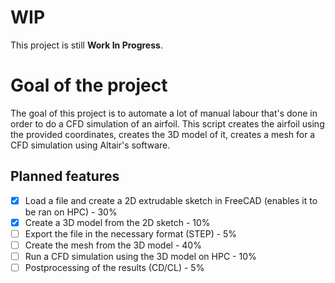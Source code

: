 # WIP

This project is still **Work In Progress**.

# Goal of the project

The goal of this project is to automate a lot of manual labour that's done in order to do a CFD simulation of an airfoil. This script creates the airfoil using the provided coordinates, creates the 3D model of it, creates a mesh for a CFD simulation using Altair's software.

## Planned features

- [x] Load a file and create a 2D extrudable sketch in FreeCAD (enables it to be ran on HPC) - 30%
- [x] Create a 3D model from the 2D sketch - 10%
- [ ] Export the file in the necessary format (STEP) - 5%
- [ ] Create the mesh from the 3D model - 40%
- [ ] Run a CFD simulation using the 3D model on HPC - 10%
- [ ] Postprocessing of the results (CD/CL) - 5%
